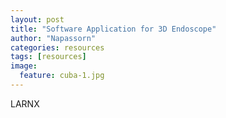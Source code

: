 ```yaml
---
layout: post
title: "Software Application for 3D Endoscope"
author: "Napassorn"
categories: resources
tags: [resources]
image:
  feature: cuba-1.jpg
---
```


LARNX
